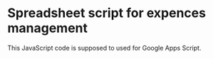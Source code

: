# Spreadsheet script for expences management

This JavaScript code is supposed to used for Google Apps Script.

